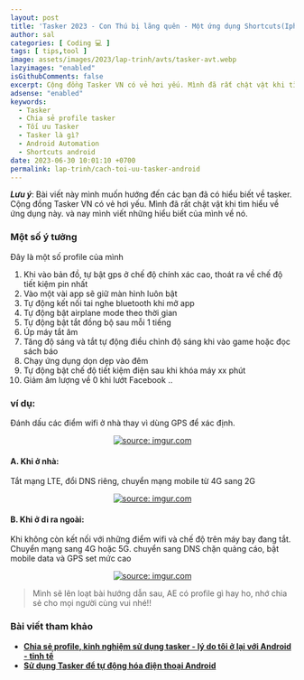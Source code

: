 ```yaml
---
layout: post
title: 'Tasker 2023 - Con Thú bị lãng quên - Một ứng dụng Shortcuts(Iphone) cho Android'
author: sal
categories: [ Coding 💻 ]
tags: [ tips,tool ]
image: assets/images/2023/lap-trinh/avts/tasker-avt.webp
lazyimages: "enabled"
isGithubComments: false
excerpt: Cộng đồng Tasker VN có vẻ hơi yếu. Mình đã rất chật vật khi tìm hiểu về ứng dụng này. và nay mình viết những hiểu biết của mình về nó.
adsense: "enabled"
keywords:
  - Tasker
  - Chia sẻ profile tasker
  - Tối ưu Tasker
  - Tasker là gì?
  - Android Automation
  - Shortcuts android
date: 2023-06-30 10:01:10 +0700
permalink: lap-trinh/cach-toi-uu-tasker-android
---
```

**_Lưu ý_**: Bài viết này mình muốn hướng đến các bạn đã có hiểu biết về tasker. Cộng đồng Tasker VN có vẻ hơi yếu. Mình đã rất chật vật khi tìm hiểu về ứng dụng này. và nay mình viết những hiểu biết của mình về nó.

### Một số ý tưởng

Đây là một số profile của mình
1. Khi vào bản đồ, tự bật gps ở chế độ chính xác cao, thoát ra về chế độ tiết kiệm pin nhất
2. Vào một vài app sẽ giữ màn hình luôn bật
6. Tự động kết nối tai nghe bluetooth khi mở app
6. Tự động bật airplane mode theo thời gian
6. Tự động bật tắt đồng bộ sau mỗi 1 tiếng
6. Úp máy tắt âm
6. Tăng độ sáng và tắt tự động điều chỉnh độ sáng khi vào game hoặc đọc sách báo
6. Chạy ứng dụng dọn dẹp vào đêm
6. Tự động bật chế độ tiết kiệm điện sau khi khóa máy xx phút
6. Giảm âm lượng về 0 khi lướt Facebook
..

### ví dụ:

Đánh dấu các điểm wifi ở nhà thay vì dùng GPS để xác định.

<div class="content" style="text-align:center; ">
<a href="https://imgur.com/trdpaEJ"><img src="https://i.imgur.com/trdpaEJ.png" title="source: imgur.com" /></a></div>

#### A. Khi ở nhà:

Tắt mạng LTE, đổi DNS riêng, chuyển mạng mobile từ 4G sang 2G

<div class="content" style="text-align:center; ">
<a href="https://imgur.com/wXo2Lh0"><img src="https://i.imgur.com/wXo2Lh0.jpg" title="source: imgur.com" /></a></div>

#### B. Khi ở đi ra ngoài:

Khi không còn kết nối với những điểm wifi và chế độ trên máy bay đang tắt. Chuyển mạng sang 4G hoặc 5G. chuyển sang DNS chặn quảng cáo, bật mobile data và GPS set mức cao

<div class="content" style="text-align:center; ">
<a href="https://imgur.com/AUtOJJV"><img src="https://i.imgur.com/AUtOJJV.jpg" title="source: imgur.com" /></a></div>

> Mình sẽ lên loạt bài hướng dẫn sau, AE có profile gì hay ho, nhớ chia sẻ cho mọi người cùng vui nhé!!

### Bài viết tham khảo

*   [**Chia sẻ profile, kinh nghiệm sử dụng tasker - lý do tôi ở lại với Android - tinh tế**](https://tinhte.vn/thread/chia-se-profile-kinh-nghiem-su-dung-tasker-ly-do-toi-o-lai-voi-android.2665644/)
*   [**Sử dụng Tasker để tự động hóa điện thoại Android**](https://quantrimang.com/cong-nghe/cash-su-dung-tasker-de-tu-dong-hoa-dien-thoai-android-154111)

